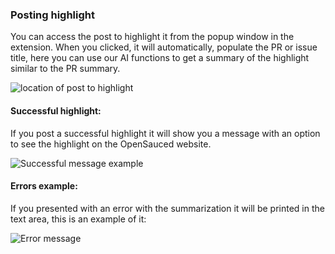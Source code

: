 ### Posting highlight

You can access the post to highlight it from the popup window in the extension. When you clicked, it will automatically, populate the PR or issue title, here you can use our AI functions to get a summary of the highlight similar to the PR summary. 

![location of post to highlight](https://user-images.githubusercontent.com/18273833/241761099-e7a745c8-204e-4a4d-b313-867ab99af0b2.png)

#### Successful highlight:

If you post a successful highlight it will show you a message with an option to see the highlight on the OpenSauced website. 

![Successful message example](https://github.com/open-sauced/docs.opensauced.pizza/assets/18273833/723ac624-e996-45f8-acdf-0d3ff08af90b)


#### Errors example: 


If you presented with an error with the summarization it will be printed in the text area, this is an example of it: 

![Error message](https://user-images.githubusercontent.com/18273833/241762187-f6968a71-c344-495f-8eed-f1de9aff7599.gif)
